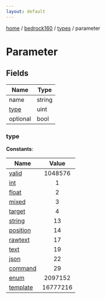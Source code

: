 ```yaml
---
layout: default
---
```


[home](/)  /  [bedrock160](/protocol/bedrock160)  /  [types](/protocol/bedrock160/types)  /  parameter

# Parameter

## Fields

Name | Type
---|---
name | string
[type](#type) | uint
optional | bool

### type

**Constants**:

Name | Value
---|:---:
[valid](type_valid) | 1048576
[int](type_int) | 1
[float](type_float) | 2
[mixed](type_mixed) | 3
[target](type_target) | 4
[string](type_string) | 13
[position](type_position) | 14
[rawtext](type_rawtext) | 17
[text](type_text) | 19
[json](type_json) | 22
[command](type_command) | 29
[enum](type_enum) | 2097152
[template](type_template) | 16777216
